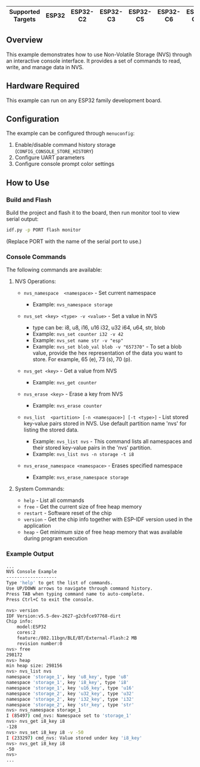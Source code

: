 | Supported Targets | ESP32 | ESP32-C2 | ESP32-C3 | ESP32-C5 | ESP32-C6 | ESP32-C61 | ESP32-H2 | ESP32-H21 | ESP32-H4 | ESP32-P4 | ESP32-S2 | ESP32-S3 |
| ----------------- | ----- | -------- | -------- | -------- | -------- | --------- | -------- | --------- | -------- | -------- | -------- | -------- |

## Overview

This example demonstrates how to use Non-Volatile Storage (NVS) through an interactive console interface. It provides a set of commands to read, write, and manage data in NVS.

## Hardware Required

This example can run on any ESP32 family development board.

## Configuration

The example can be configured through `menuconfig`:
1. Enable/disable command history storage (`CONFIG_CONSOLE_STORE_HISTORY`)
2. Configure UART parameters
3. Configure console prompt color settings

## How to Use

### Build and Flash

Build the project and flash it to the board, then run monitor tool to view serial output:

```bash
idf.py -p PORT flash monitor
```

(Replace PORT with the name of the serial port to use.)

### Console Commands

The following commands are available:

1. NVS Operations:
   - `nvs_namespace  <namespace>` - Set current namespace
     - Example: `nvs_namespace storage`

   - `nvs_set <key> <type> -v <value>` - Set a value in NVS
     - type can be: i8, u8, i16, u16 i32, u32 i64, u64, str, blob
     - Example: `nvs_set counter i32 -v 42`
     - Example: `nvs_set name str -v "esp"`
     - Example: `nvs_set blob_val blob -v "657370"` - To set a blob value, provide the hex representation of the data you want to store. For example, 65 (e), 73 (s), 70 (p).

   - `nvs_get <key>` - Get a value from NVS
     - Example: `nvs_get counter`

   - `nvs_erase <key>` - Erase a key from NVS
     - Example: `nvs_erase counter`

   - `nvs_list  <partition> [-n <namespace>] [-t <type>]` - List stored key-value pairs stored in NVS. Use default partition name 'nvs' for listing the stored data.
     - Example: `nvs_list nvs` - This command lists all namespaces and their stored key-value pairs in the 'nvs' partition.
     - Example: `nvs_list nvs -n storage -t i8`

   - `nvs_erase_namespace <namespace>` -  Erases specified namespace
     - Example: `nvs_erase_namespace storage`

2. System Commands:
   - `help` - List all commands
   - `free` - Get the current size of free heap memory
   - `restart` - Software reset of the chip
   - `version` - Get the chip info together with ESP-IDF version used in the application
   - `heap` - Get minimum size of free heap memory that was available during program execution

### Example Output

``` bash
...
NVS Console Example
-------------------
Type 'help' to get the list of commands.
Use UP/DOWN arrows to navigate through command history.
Press TAB when typing command name to auto-complete.
Press Ctrl+C to exit the console.

nvs> version
IDF Version:v5.5-dev-2627-g2cbfce97768-dirt
Chip info:
	model:ESP32
	cores:2
	feature:/802.11bgn/BLE/BT/External-Flash:2 MB
	revision number:0
nvs> free
298172
nvs> heap
min heap size: 298156
nvs> nvs_list nvs
namespace 'storage_1', key 'u8_key', type 'u8'
namespace 'storage_1', key 'i8_key', type 'i8'
namespace 'storage_1', key 'u16_key', type 'u16'
namespace 'storage_2', key 'u32_key', type 'u32'
namespace 'storage_2', key 'i32_key', type 'i32'
namespace 'storage_2', key 'str_key', type 'str'
nvs> nvs_namespace storage_1
I (85497) cmd_nvs: Namespace set to 'storage_1'
nvs> nvs_get i8_key i8
-128
nvs> nvs_set i8_key i8 -v -50
I (233297) cmd_nvs: Value stored under key 'i8_key'
nvs> nvs_get i8_key i8
-50
nvs>
...
```

